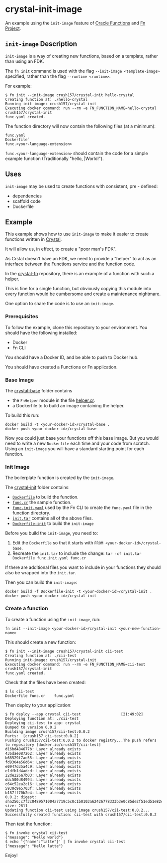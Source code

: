 # crystal-init-image
An example using the `init-image` feature of [Oracle Functions](https://www.oracle.com/cloud-native/functions/) and [Fn Project](fnproject.io).

## `init-image` Description
`init-image` is a way of creating new functions, based on a template, rather than using an FDK.

The `fn init` command is used with the flag `--init-image <template-image>` specified, rather than the flag `--runtime <runtime>`.

For example:
```
$ fn init --init-image crush157/crystal-init hello-crystal
Creating function at: ./hello-crystal
Running init-image: crush157/crystal-init
Executing docker command: run --rm -e FN_FUNCTION_NAME=hello-crystal crush157/crystal-init
func.yaml created.
```

The function directory will now contain the following files (at a minimum):
```
func.yaml
Dockerfile`
func.<your-language-extension>
```

`func.<your-language-extension>` should contain the code for a simple example function (Traditionally "hello, <name>|World!").
  
## Uses
`init-image` may be used to create functions with consistent, pre - defined:
- dependencies
- scaffold code
- Dockerfile

## Example
This example shows how to use `init-image` to make it easier to create functions written in [Crystal](http://crystal-lang.org).

It will allow us, in effect, to create a "poor man's FDK".

As Crstal doesn't have an FDK, we need to provide a "helper" to act as an interface between the Functions service and the function code.

In the [crystal-fn](https://github.com/crush-157/crystal-fn) repository, there is an example of a function with such a helper.

This is fine for a single function, but obviously copying this module into every function would be cumbersome and create a maintenance nightmare.

One option to share the code is to use an `init-image`.

### Prerequisites
To follow the example, clone this repository to your environment.
You should have the following installed:
- Docker
- Fn CLI

You should have a Docker ID, and be able to push to Docker hub.

You should have created a Functions or Fn application.

### Base Image
The [crystal-base](./crystal-base) folder contains
- the `FnHelper` module in the file [helper.cr](./crystal-base/helper.cr).
- a Dockerfile to to build an image containing the helper.

To build this run:
```
docker build -t <your-docker-id>/crystal-base .
docker push <your-docker-id>/crystal-base
```

Now you could just base your functions off this base image.
But you would need to write a new `Dockerfile` each time and your code from scratch.
Using an `init-image` you will have a standard starting point for each function.

### Init Image
The boilerplate function is created by the `init-image`.

The [crystal-init](./crystal-init) folder contains:
- [`Dockerfile`](./crystal-init/Dockerfile) to build the function.
- [`func.cr`](./crystal-init/func.cr) the sample function.
- [`func.init.yaml`](./crystal-init/func.init.yaml) used by the Fn CLI to create the `func.yaml` file in the function directory.
- [`init.tar`](./crystal-init/init.tar) contains all of the above files.
- [`Dockerfile-init`](./crystal-init/Dockerfile-init) to build the `init-image`

Before you build the `init-image`, you need to:
1. Edit the `Dockerfile` so that it starts with `FROM <your-docker-id>/crystal-base`.
2. Recreate the `init.tar` to include the change: `tar -cf init.tar Dockerfile func.init.yaml func.cr`

If there are additional files you want to include in your functions they should also be wrapped into the `init.tar`.

Then you can build the `init-image`:

```
docker build -f Dockerfile-init -t <your-docker-id>/crystal-init .
docker push <your-docker-id>/crystal-init
```

### Create a function
To create a function using the `init-image`, run:

`fn init --init-image <your-docker-id>/crystal-init <your-new-function-name>`

This should create a new function:

```
$ fn init --init-image crush157/crystal-init cii-test
Creating function at: ./cii-test
Running init-image: crush157/crystal-init
Executing docker command: run --rm -e FN_FUNCTION_NAME=cii-test crush157/crystal-init
func.yaml created.
```
Check that the files have been created:

```
$ ls cii-test
Dockerfile func.cr    func.yaml
```

Then deploy to your application:

```
$ fn deploy --app crystal cii-test                  [21:49:02]
Deploying function at: ./cii-test
Deploying cii-test to app: crystal
Bumped to version 0.0.2
Building image crush157/cii-test:0.0.2 
Parts:  [crush157 cii-test:0.0.2]
Pushing crush157/cii-test:0.0.2 to docker registry...The push refers to repository [docker.io/crush157/cii-test]
d16bd484677b: Layer already exists 
436dae087262: Layer already exists 
b68529f7ae55: Layer already exists 
fd9304a56d64: Layer already exists 
e0947d35a4c9: Layer already exists 
e1dfb1d4adcd: Layer already exists 
22de226a7b03: Layer already exists 
ddc500d84994: Layer already exists 
c64c52ea2c16: Layer already exists 
5930c9e5703f: Layer already exists 
b187ff70b2e4: Layer already exists 
0.0.2: digest: sha256:c7f3c0489571004a7719c5c0c1b0103a62426778333b3e0c85de2f51ed51e82c size: 2611
Updating function cii-test using image crush157/cii-test:0.0.2...
Successfully created function: cii-test with crush157/cii-test:0.0.2
```

Then test the function:

```
$ fn invoke crystal cii-test
{"message": "Hello world"}
$ echo '{"name":"latte"}' | fn invoke crystal cii-test
{"message": "Hello latte"}
```

Enjoy!
